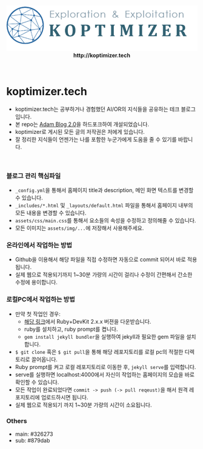 <p align = 'center'>
   <img src="https://github.com/koptimizer/koptimizer.tech/blob/main/assets/img/branding/logo.png"><br>
   <b> http://koptimizer.tech </b>
</p>
</br>

# koptimizer.tech
- koptimizer.tech는 공부하거나 경험했던 AI/OR의 지식들을 공유하는 테크 블로그입니다.
- 본 repo는 [Adam Blog 2.0](http://jekyllthemes.org/themes/adam-blog-2/)을 하드포크하여 개설되었습니다.
- koptimizer로 게시된 모든 글의 저작권은 저에게 있습니다.
- 잘 정리한 지식들이 언젠가는 나를 포함한 누군가에게 도움을 줄 수 있기를 바랍니다.
</br>

### 블로그 관리 핵심파일
- ```_config.yml```을 통해서 홈페이지 title과 description, 메인 화면 텍스트를 변경할 수 있습니다.
- ```_includes/*.html``` 및 ```_layouts/default.html```  파일을 통해서 홈페이지 내부의 모든 내용을 변경할 수 있습니다.
- ```assets/css/main.css```를 통해서 요소들의 속성을 수정하고 정의해줄 수 있습니다.
- 모든 이미지는 ```assets/img/...```에 저장해서 사용해주세요.

### 온라인에서 작업하는 방법
- Github을 이용해서 해당 파일을 직접 수정하면 자동으로 commit 되어서 바로 적용됩니다.
- 실제 웹으로 적용되기까지 1~30분 가량의 시간이 걸리나 수정이 간편해서 간소한 수정에 용이합니다.

### 로컬PC에서 작업하는 방법
- 만약 첫 작업인 경우:
   - [해당 링크](https://rubyinstaller.org/downloads/)에서 Ruby+DevKit 2.x.x 버젼을 다운받습니다.
   - ruby를 설치하고, ruby prompt를 켭니다.
   - ```gem install jekyll bundler```을 실행하여 jekyll과 필요한 gem 파일을 설치합니다.
- ```$ git clone``` 혹은 ```$ git pull```을 통해 해당 레포지토리를 로컬 pc의 적절한 디렉토리로 끌어옵니다.
- Ruby prompt를 켜고 로컬 레포지토리로 이동한 후, ```jekyll serve```를 입력합니다.
- serve를 실행하면 localhost:4000에서 자신이 작업하는 홈페이지의 모습을 바로 확인할 수 있습니다.
- 모든 작업이 완료되었다면 ```commit -> push (-> pull reqeust)```을 해서 원격 레포지토리에 업로드하시면 됩니다.
- 실제 웹으로 적용되기 까지 1~30분 가량의 시간이 소요됩니다.

### Others
- main: #326273
- sub: #879dab
